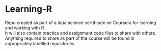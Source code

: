 # Learning-R
Repo created as part of a data science certificate on Coursera for learning and working with R.  
It will also contain practice and assignment code files to share with others.  Anything required to share as part of the course will be found in appropriately labelled repositories.
